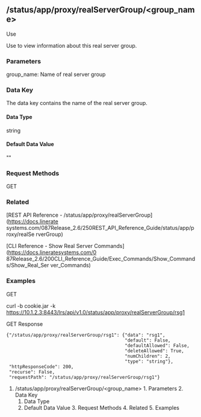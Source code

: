 ## /status/app/proxy/realServerGroup/<group_name>

Use

Use to view information about this real server group.

### Parameters

group_name: Name of real server group

### Data Key

The data key contains the name of the real server group.

#### Data Type

string

#### Default Data Value

""

### Request Methods

GET

### Related

[REST API Reference - /status/app/proxy/realServerGroup](https://docs.linerate
systems.com/087Release_2.6/250REST_API_Reference_Guide/status/app/proxy/realSe
rverGroup)

[CLI Reference - Show Real Server Commands](https://docs.lineratesystems.com/0
87Release_2.6/200CLI_Reference_Guide/Exec_Commands/Show_Commands/Show_Real_Ser
ver_Commands)

### Examples

GET

curl -b cookie.jar -k
https://10.1.2.3:8443/lrs/api/v1.0/status/app/proxy/realServerGroup/rsg1

GET Response

    
    {"/status/app/proxy/realServerGroup/rsg1": {"data": "rsg1",
                                                "default": False,
                                                "defaultAllowed": False,
                                                "deleteAllowed": True,
                                                "numChildren": 2,
                                                "type": "string"},
     "httpResponseCode": 200,
     "recurse": False,
     "requestPath": "/status/app/proxy/realServerGroup/rsg1"}
    

  1. /status/app/proxy/realServerGroup/<group_name>
    1. Parameters
    2. Data Key
      1. Data Type
      2. Default Data Value
    3. Request Methods
    4. Related
    5. Examples

